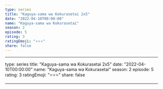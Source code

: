 ```yaml
---
type: series
title: "Kaguya-sama wa Kokurasetai 2x5"
date: "2022-04-10T00:00:00"
name: "Kaguya-sama wa Kokurasetai"
season: 2
episode: 5
rating: 3
ratingEmoji: "⭐️⭐️⭐️"
share: false
---
```


---

type: series
title: "Kaguya-sama wa Kokurasetai 2x5"
date: "2022-04-10T00:00:00"
name: "Kaguya-sama wa Kokurasetai"
season: 2
episode: 5
rating: 3
ratingEmoji: "⭐️⭐️⭐️"
share: false

---
